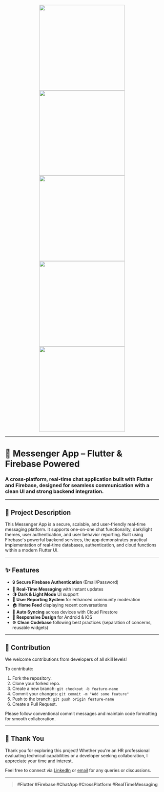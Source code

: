 <!-- Screenshots -->
<p align="center">
  <img src="screenshots/chat_dark.jpg" width="280"/>
  <img src="screenshots/chat_light.jpg" width="280"/>
  <img src="screenshots/home.jpg" width="280"/>
  <img src="screenshots/login.jpg" width="280"/>
  <img src="screenshots/report.jpg" width="280"/>
</p>

---

# 💬 Messenger App – Flutter & Firebase Powered

### A cross-platform, real-time chat application built with **Flutter** and **Firebase**, designed for seamless communication with a clean UI and strong backend integration.

---

## 📘 Project Description

This Messenger App is a secure, scalable, and user-friendly real-time messaging platform. It supports one-on-one chat functionality, dark/light themes, user authentication, and user behavior reporting. Built using Firebase's powerful backend services, the app demonstrates practical implementation of real-time databases, authentication, and cloud functions within a modern Flutter UI.

---

## ✨ Features

- 🔒 **Secure Firebase Authentication** (Email/Password)
- 💬 **Real-Time Messaging** with instant updates
- 🌗 **Dark & Light Mode** UI support
- 🧾 **User Reporting System** for enhanced community moderation
- 🏠 **Home Feed** displaying recent conversations
- 🔄 **Auto Syncing** across devices with Cloud Firestore
- 📱 **Responsive Design** for Android & iOS
- ⚙️ **Clean Codebase** following best practices (separation of concerns, reusable widgets)

---

## 🤝 Contribution

We welcome contributions from developers of all skill levels!

To contribute:

1. Fork the repository.
2. Clone your forked repo.
3. Create a new branch: `git checkout -b feature-name`
4. Commit your changes: `git commit -m "Add some feature"`
5. Push to the branch: `git push origin feature-name`
6. Create a Pull Request.

Please follow conventional commit messages and maintain code formatting for smooth collaboration.

---

## 🙏 Thank You

Thank you for exploring this project! Whether you're an HR professional evaluating technical capabilities or a developer seeking collaboration, I appreciate your time and interest.

Feel free to connect via [LinkedIn](https://www.linkedin.com/in/bershayit/) or [email](bershayit@gmail.com) for any queries or discussions.

---

> **#Flutter #Firebase #ChatApp #CrossPlatform #RealTimeMessaging**
